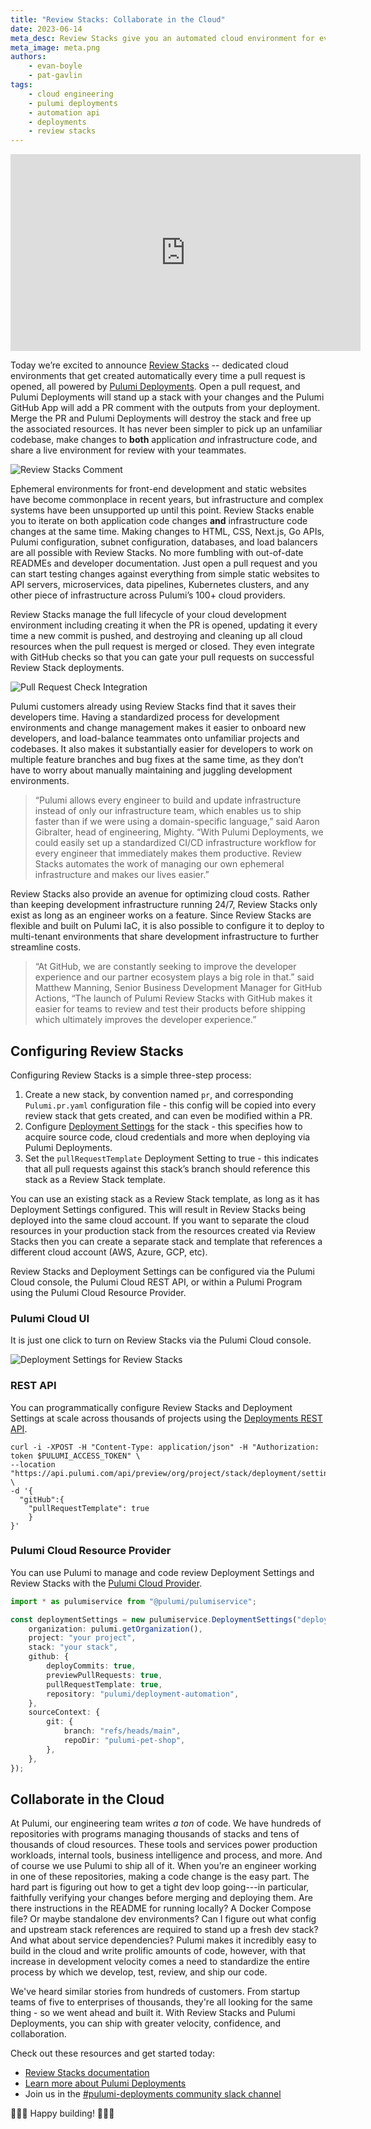 ```yaml
---
title: "Review Stacks: Collaborate in the Cloud"
date: 2023-06-14
meta_desc: Review Stacks give you an automated cloud environment for every pull request so your team can ship faster, safer, and more collaboratively.
meta_image: meta.png
authors:
    - evan-boyle
    - pat-gavlin
tags:
    - cloud engineering
    - pulumi deployments
    - automation api
    - deployments
    - review stacks
---
```


<iframe width="560" height="315" src="https://www.youtube.com/embed/VvQcx51YL4g" title="YouTube video player" frameborder="0" allow="accelerometer; autoplay; clipboard-write; encrypted-media; gyroscope; picture-in-picture; web-share" allowfullscreen></iframe>

Today we’re excited to announce [Review Stacks](/docs/pulumi-cloud/deployments/review-stacks) -- dedicated cloud environments that get created automatically every time a pull request is opened, all powered by [Pulumi Deployments](/docs/pulumi-cloud/deployments). Open a pull request, and Pulumi Deployments will stand up a stack with your changes and the Pulumi GitHub App will add a PR comment with the outputs from your deployment. Merge the PR and Pulumi Deployments will destroy the stack and free up the associated resources. It has never been simpler to pick up an unfamiliar codebase, make changes to **both** application *and* infrastructure code, and share a live environment for review with your teammates.

![Review Stacks Comment](comment.png)

Ephemeral environments for front-end development and static websites have become commonplace in recent years, but infrastructure and complex systems have been unsupported up until this point. Review Stacks enable you to iterate on both application code changes **and** infrastructure code changes at the same time. Making changes to HTML, CSS, Next.js, Go APIs, Pulumi configuration, subnet configuration, databases, and load balancers are all possible with Review Stacks. No more fumbling with out-of-date READMEs and developer documentation. Just open a pull request and you can start testing changes against everything from simple static websites to API servers, microservices, data pipelines, Kubernetes clusters, and any other piece of infrastructure across Pulumi’s 100+ cloud providers.

Review Stacks manage the full lifecycle of your cloud development environment including creating it when the PR is opened, updating it every time a new commit is pushed, and destroying and cleaning up all cloud resources when the pull request is merged or closed. They even integrate with GitHub checks so that you can gate your pull requests on successful Review Stack deployments.

![Pull Request Check Integration](check.png)

Pulumi customers already using Review Stacks find that it saves their developers time. Having a standardized process for development environments and change management makes it easier to onboard new developers, and load-balance teammates onto unfamiliar projects and codebases. It also makes it substantially easier for developers to work on multiple feature branches and bug fixes at the same time, as they don’t have to worry about manually maintaining and juggling development environments.

> “Pulumi allows every engineer to build and update infrastructure instead of only our infrastructure team, which enables us to ship faster than if we were using a domain-specific language,” said Aaron Gibralter, head of engineering, Mighty. “With Pulumi Deployments, we could easily set up a standardized CI/CD infrastructure workflow for every engineer that immediately makes them productive. Review Stacks automates the work of managing our own ephemeral infrastructure and makes our lives easier.”

Review Stacks also provide an avenue for optimizing cloud costs. Rather than keeping development infrastructure running 24/7, Review Stacks only exist as long as an engineer works on a feature. Since Review Stacks are flexible and built on Pulumi IaC, it is also possible to configure it to deploy to multi-tenant environments that share development infrastructure to further streamline costs.

> “At GitHub, we are constantly seeking to improve the developer experience and our partner ecosystem plays a big role in that.” said Matthew Manning, Senior Business Development Manager for GitHub Actions, “The launch of Pulumi Review Stacks with GitHub makes it easier for teams to review and test their products before shipping which ultimately improves the developer experience.”

## Configuring Review Stacks

Configuring Review Stacks is a simple three-step process:

1. Create a new stack, by convention named `pr`, and corresponding `Pulumi.pr.yaml` configuration file - this config will be copied into every review stack that gets created, and can even be modified within a PR.
2. Configure [Deployment Settings](/docs/pulumi-cloud/deployments/reference/#deployment-settings) for the stack - this specifies how to acquire source code, cloud credentials and more when deploying via Pulumi Deployments.
3. Set the `pullRequestTemplate` Deployment Setting to true - this indicates that all pull requests against this stack’s branch should reference this stack as a Review Stack template.

You can use an existing stack as a Review Stack template, as long as it has Deployment Settings configured. This will result in Review Stacks being deployed into the same cloud account. If you want to separate the cloud resources in your production stack from the resources created via Review Stacks then you can create a separate stack and template that references a different cloud account (AWS, Azure, GCP, etc).

Review Stacks and Deployment Settings can be configured via the Pulumi Cloud console, the Pulumi Cloud REST API, or within a Pulumi Program using the Pulumi Cloud Resource Provider.

### Pulumi Cloud UI

It is just one click to turn on Review Stacks via the Pulumi Cloud console.

![Deployment Settings for Review Stacks](settings.gif)

### REST API

You can programmatically configure Review Stacks and Deployment Settings at scale across thousands of projects using the [Deployments REST API](/docs/pulumi-cloud/deployments/api/#patch-settings).

```
curl -i -XPOST -H "Content-Type: application/json" -H "Authorization: token $PULUMI_ACCESS_TOKEN" \
--location "https://api.pulumi.com/api/preview/org/project/stack/deployment/settings" \
-d '{
  "gitHub":{
    "pullRequestTemplate": true
    }
}'
```

### Pulumi Cloud Resource Provider

You can use Pulumi to manage and code review Deployment Settings and Review Stacks with the [Pulumi Cloud Provider](/registry/packages/pulumiservice).

```typescript
import * as pulumiservice from "@pulumi/pulumiservice";

const deploymentSettings = new pulumiservice.DeploymentSettings("deploymentSettings", {
	organization: pulumi.getOrganization(),
	project: "your project",
	stack: "your stack",
	github: {
		deployCommits: true,
		previewPullRequests: true,
		pullRequestTemplate: true,
		repository: "pulumi/deployment-automation",
	},
	sourceContext: {
		git: {
			branch: "refs/heads/main",
			repoDir: "pulumi-pet-shop",
		},
	},
});
```

## Collaborate in the Cloud

At Pulumi, our engineering team writes *a ton* of code. We have hundreds of repositories with programs managing thousands of stacks and tens of thousands of cloud resources. These tools and services power production workloads, internal tools, business intelligence and process, and more. And of course we use Pulumi to ship all of it. When you’re an engineer working in one of these repositories, making a code change is the easy part. The hard part is figuring out how to get a tight dev loop going---in particular, faithfully verifying your changes before merging and deploying them. Are there instructions in the README for running locally? A Docker Compose file? Or maybe standalone dev environments? Can I figure out what config and upstream stack references are required to stand up a fresh dev stack? And what about service dependencies? Pulumi makes it incredibly easy to build in the cloud and write prolific amounts of code, however, with that increase in development velocity comes a need to standardize the entire process by which we develop, test, review, and ship our code.

We've heard similar stories from hundreds of customers. From startup teams of five to enterprises of thousands, they're all looking for the same thing - so we went ahead and built it. With Review Stacks and Pulumi Deployments, you can ship with greater velocity, confidence, and collaboration.

Check out these resources and get started today:

- [Review Stacks documentation](/docs/pulumi-cloud/deployments/review-stacks)
- [Learn more about Pulumi Deployments](/docs/pulumi-cloud/deployments)
- Join us in the [#pulumi-deployments community slack channel](https://slack.pulumi.com/)

🚀🚀🚀 Happy building! 🚀🚀🚀
